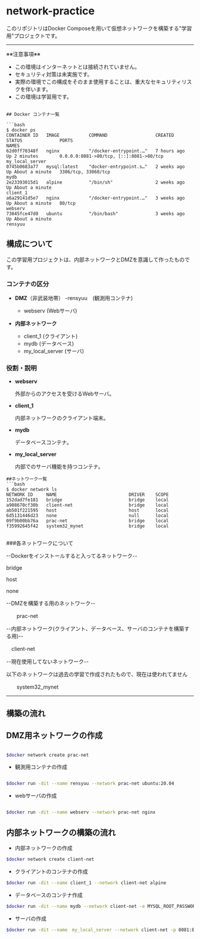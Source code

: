 # network-practice

このリポジトリはDocker Composeを用いて仮想ネットワークを構築する"学習用"プロジェクトです。

---

※※注意事項※※  
- この環境はインターネットとは接続されていません。  
- セキュリティ対策は未実施です。  
- 実際の環境でこの構成をそのまま使用することは、重大なセキュリティリスクを伴います。  
- この環境は学習用です。

```

## Docker コンテナ一覧

```bash
$ docker ps
CONTAINER ID   IMAGE           COMMAND                  CREATED       STATUS              PORTS                                                  NAMES
62d0ff70348f   nginx           "/docker-entrypoint.…"   7 hours ago   Up 2 minutes        0.0.0.0:8081->80/tcp, [::]:8081->80/tcp                my_local_server
0745b0683a77   mysql:latest    "docker-entrypoint.s…"   2 weeks ago   Up About a minute   3306/tcp, 33060/tcp                                    mydb
2e23393015d1   alpine          "/bin/sh"                2 weeks ago   Up About a minute                                                          client_1
a6a29141d5e7   nginx           "/docker-entrypoint.…"   3 weeks ago   Up About a minute   80/tcp                                                 webserv
73045fce47d0   ubuntu          "/bin/bash"              3 weeks ago   Up About a minute                                                          rensyuu
```

## 構成について

この学習用プロジェクトは、内部ネットワークとDMZを意識して作ったものです。

### コンテナの区分

- **DMZ**（非武装地帯）
  -rensyuu　(観測用コンテナ)
  - webserv (Webサーバ)

- **内部ネットワーク**
  - client_1 (クライアント)
  - mydb (データベース)
  - my_local_server (サーバ)

### 役割・説明

- **webserv**
  
  外部からのアクセスを受けるWebサーバ。
  
- **client_1**
  
  内部ネットワークのクライアント端末。
   
- **mydb**
  
  データベースコンテナ。
  
- **my_local_server**
  
  内部でのサーバ機能を持つコンテナ。  

```
##ネットワーク一覧
```bash
$ docker network ls
NETWORK ID     NAME                           DRIVER    SCOPE
152dad7fe181   bridge                         bridge    local
a908670cf30b   client-net                     bridge    local
ab501f221595   host                           host      local
6d5131446d23   none                           null      local
09f9b00bb76a   prac-net                       bridge    local
f35992645f42   system32_mynet                 bridge    local


```
###各ネットワークについて

--Dockerをインストールすると入ってるネットワーク--

bridge

host

none                          

--DMZを構築する用のネットワーク--

　　prac-net     

--内部ネットワーク(クライアント、データベース、サーバのコンテナを構築する用)--
　　
  
  　client-net                   
                     
--現在使用してないネットワーク--

以下のネットワークは過去の学習で作成されたもので、現在は使われてません

　　system32_mynet               

---
## 構築の流れ

## DMZ用ネットワークの作成

```bash

$docker network create prac-net

```
- 観測用コンテナの作成

```bash

$docker run -dit --name rensyuu --network prac-net ubuntu:20.04

```

- webサーバの作成

```bash

$docker run -dit --name webserv --network prac-net nginx

```

## 内部ネットワークの構築の流れ
- 内部ネットワークの作成
```bash
$docker network create client-net

```
- クライアントのコンテナの作成

```bash
$docker run -dit --name client_1 --network client-net alpine

```

- データベースのコンテナ作成

```bash
$docker run -dit --name mydb --network client-net -e MYSQL_ROOT_PASSWORD=oajsmi mysql:latest

```

- サーバの作成

```bash
$docker run -dit --name　my_local_server --network client-net -p 8081:80 nginx

```

  
